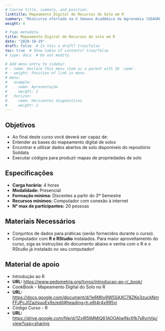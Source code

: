 ```yaml
---
# Course title, summary, and position.
linktitle: Mapeamento Digital de Recursos do Solo em R
summary: "Minicurso ofertado na X Semana Acadêmica da Agronomia (SEAGRO) Universidade Tecnológica Federal do Paraná (UTFPR) do Câmpus Dois Vizinhos."
weight: 4

# Page metadata.
title: Mapeamento Digital de Recursos do solo em R 
date: "2020-10-19"
draft: false  # Is this a draft? true/false
toc: true  # Show table of contents? true/false
# type: docs  # Do not modify.

# Add menu entry to sidebar.
# - name: Declare this menu item as a parent with ID `name`.
# - weight: Position of link in menu.
# menu:
#   example:
#     name: Apresentação
#     weight: 1
#   horizon:
#     name: Horizontes diagnósticos
#     weight: 2
---
```


## Objetivos

* Ao final deste curso você deverá ser capaz de:
* Entender as bases do mapeamento digital de solos
* Encontrar e utilizar dados abertos de solo disponíveis do repositório Soildata
* Executar códigos para produzir mapas de propriedades de solo

## Especificações

* __Carga horária:__ 4 horas
* __Modalidade:__ Presencial 
* __Formação mínima:__ Discentes a partir do 3º Semestre 
* __Recursos mínimos:__ Computador com conexão à internet
* __N° max de participantes:__ 20 pessoas

## Materiais Necessários

* Conjuntos de dados para práticas (serão fornecidos durante o curso).
* Computador com __R e RStudio__ instalados. Para maior aproveitamento do curso, siga as instruções do documento abaixo e venha com o R e o RStudio já instalado no seu computador!

## Material de apoio
 
*  Introdução ao R 
* __URL:__ https://www.pedometria.org/livros/introducao-ao-r/_book/
*  CookBook - Mapeamento Digital do Solo no R
* __URL:__ https://docs.google.com/document/d/1e6MIiy9W5SAXC78ZKe3zuckNmFFJPcJfZazlxuoEx9s/edit#heading=h.p6t4r4x995vi
*  Código Curso - R
* __URL:__ https://drive.google.com/file/d/1ZxIR5IMMIQ61AOOAIwlNxXfk7sRynVjp/view?usp=sharing